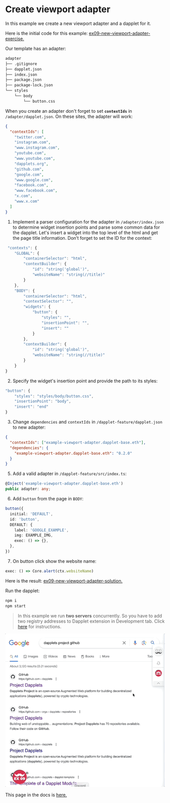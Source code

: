 # Create viewport adapter

In this example we create a new viewport adapter and a dapplet for it.

Here is the initial code for this example: [ex09-new-viewport-adapter-exercise.](https://github.com/dapplets/dapplet-template/tree/ex09-new-viewport-adapter-exercise)

Our template has an adapter:

```bash
adapter
├── .gitignore
├── dapplet.json
├── index.json
├── package.json
├── package-lock.json
└── styles
    └── body
        └── button.css
```

When you create an adapter don't forget to set **`contextIds`** in `/adapter/dapplet.json`. On these sites, the adapter will work:

```json
{
  "contextIds": [
    "twitter.com",
    "instagram.com",
    "www.instagram.com",
    "youtube.com",
    "www.youtube.com",
    "dapplets.org",
    "github.com",
    "google.com",
    "www.google.com",
    "facebook.com",
    "www.facebook.com",
    "x.com",
    "www.x.com"
  ]
}
```

1. Implement a parser configuration for the adapter in `/adapter/index.json` to determine widget insertion points and parse some common data for the dapplet. Let's insert a widget into the top level of the html and get the page title information. Don’t forget to set the ID for the context:

```ts
 "contexts": {
    "GLOBAL": {
        "containerSelector": "html",
        "contextBuilder": {
            "id": "string('global')",
            "websiteName": "string(//title)"
        }
    },
    "BODY": {
        "containerSelector": "html",
        "contextSelector": "",
        "widgets": {
            "button": {
                "styles": "",
                "insertionPoint": "",
                "insert": ""
            }
        },
        "contextBuilder": {
            "id": "string('global')",
            "websiteName": "string(//title)"
        }
    }
}
```

2. Specify the widget's insertion point and provide the path to its styles:

```ts
"button": {
    "styles": "styles/body/button.css",
    "insertionPoint": "body",
    "insert": "end"
}
```

3. Change `dependencies` and `contextIds` in `/dapplet-feature/dapplet.json` to new adapter:

```json
{
  "contextIds": ["example-viewport-adapter.dapplet-base.eth"],
  "dependencies": {
    "example-viewport-adapter.dapplet-base.eth": "0.2.0"
  }
}
```

5. Add a valid adapter in `/dapplet-feature/src/index.ts`:

```ts
@Inject('example-viewport-adapter.dapplet-base.eth')
public adapter: any;
```

6. Add `button` from the page in `BODY`:

```ts
button({
  initial: 'DEFAULT',
  id: 'button',
  DEFAULT: {
    label: 'GOOGLE_EXAMPLE',
    img: EXAMPLE_IMG,
    exec: () => {},
  },
})
```

7. On button click show the website name:

```ts
exec: () => Core.alert(ctx.websiteName)
```

Here is the result: [ex09-new-viewport-adapter-solution.](https://github.com/dapplets/dapplet-template/tree/ex09-new-viewport-adapter-solution)

Run the dapplet:

```bash
npm i
npm start
```

> In this example we run **two servers** concurrently. So you have to add two registry addresses to Dapplet extension in Development tab. Click [here](https://docs.dapplets.org/docs/get-started#11-connect-the-development-server-to-dapplet-extension) for instructions.

![](https://github.com/dapplets/dapplet-docs/blob/master/static/video/ex_9.gif)

This page in the docs is [here.](https://docs.dapplets.org/docs/create-viewport-adapter)
